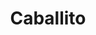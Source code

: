 ---
title: "Caballito"
url: /ciudad-autonoma-de-buenos-aires/caballito-avenida-acoyte/
shop: frutería
---